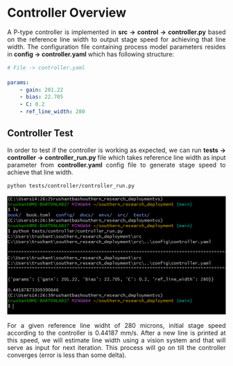 # Controller Overview

<p align="justify">
A P-type controller is implemented in <b>src -> control -> controller.py</b> based on the reference
line width to output stage speed for achieving that line width. The configuration file containing
process model parameters resides in <b>config -> controller.yaml</b> which has following structure:</p>

```yaml
# File -> controller.yaml

params:
    - gain: 201.22
    - bias: 22.705
    - C: 0.2
    - ref_line_width: 280
```

## Controller Test 

<p align="justify">
In order to test if the controller is working as expected, we can run <b> tests -> controller -> controller_run.py </b>
file which takes reference line width as input parameter from <b> controller.yaml </b> config file to generate stage
speed to achieve that line width. </p>

```sh
python tests/controller/controller_run.py
```

<img src="/assets/img/ctrl/controller_test.png" alt="Controller Test" class="centered-image-medium">


<p align="justify">
For a given reference line widht of 280 microns, initial stage speed according to the controller is 0.44187 mm/s.
After a new line is printed at this speed, we will estimate line width using a vision system and that will serve as
input for next iteration. This process will go on till the controller converges (error is less than some delta). </p>